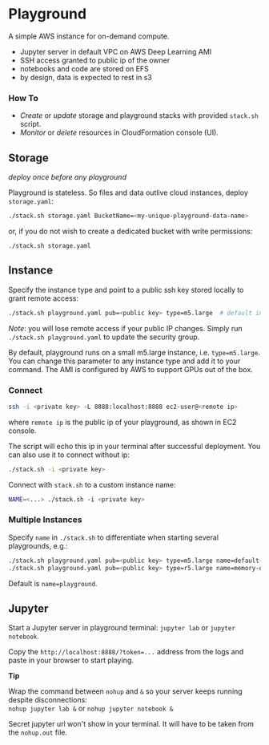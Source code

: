 # Playground

A simple AWS instance for on-demand compute.

- Jupyter server in default VPC on AWS Deep Learning AMI
- SSH access granted to public ip of the owner
- notebooks and code are stored on EFS
- by design, data is expected to rest in s3

### How To

- *Create* or *update* storage and playground stacks with provided `stack.sh` script.
- *Monitor* or *delete* resources in CloudFormation console (UI).

## Storage

*deploy once before any playground*

Playground is stateless. So files and data outlive cloud instances, deploy `storage.yaml`:
 ```bash
./stack.sh storage.yaml BucketName=<my-unique-playground-data-name>
```
or, if you do not wish to create a dedicated bucket with write permissions:
```
./stack.sh storage.yaml
```

## Instance

Specify the instance type and point to a public ssh key stored locally to grant remote access:
```bash
./stack.sh playground.yaml pub=<public key> type=m5.large  # default instance type can be omitted
```
*Note*: you will lose remote access if your public IP changes. Simply run `./stack.sh playground.yaml` to update the security group.

By default, playground runs on a small m5.large instance, i.e. `type=m5.large`. You can change this parameter to any instance type and add it to your command. The AMI is configured by AWS to support GPUs out of the box.

### Connect

```bash
ssh -i <private key> -L 8888:localhost:8888 ec2-user@<remote ip>
```

where `remote ip` is the public ip of your playground, as shown in EC2 console.

The script will echo this ip in your terminal after successful deployment. You can also use it to connect without ip:
```bash 
./stack.sh -i <private key>
```
Connect with `stack.sh` to a custom instance name:
```bash
NAME=<...> ./stack.sh -i <private key>
```

### Multiple Instances
Specify `name` in `./stack.sh` to differentiate when starting several playgrounds, e.g.:
```bash
./stack.sh playground.yaml pub=<public key> type=m5.large name=default-playground
./stack.sh playground.yaml pub=<public key> type=r5.large name=memory-optimized
```
Default is `name=playground`.

## Jupyter

Start a Jupyter server in playground terminal: `jupyter lab` or `jupyter notebook`.

Copy the `http://localhost:8888/?token=...` address from the logs and paste in your browser to start playing.

**Tip**

Wrap the command between `nohup` and `&` so your server keeps running despite disconnections:\
`nohup jupyter lab &` or `nohup jupyter notebook &`

Secret jupyter url won't show in your terminal. It will have to be taken from the `nohup.out` file.

